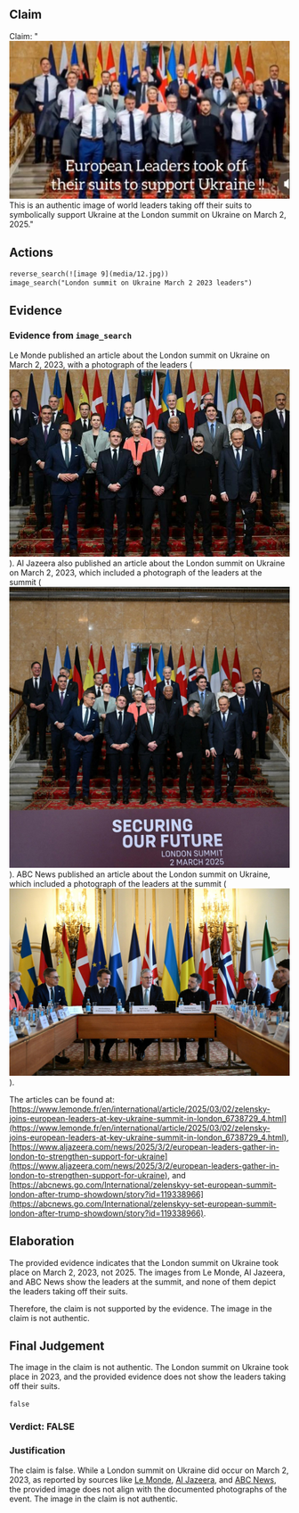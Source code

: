 ## Claim
Claim: "![image 9](media/12.jpg) This is an authentic image of world leaders taking off their suits to symbolically support Ukraine at the London summit on Ukraine on March 2, 2025."

## Actions
```
reverse_search(![image 9](media/12.jpg))
image_search("London summit on Ukraine March 2 2023 leaders")
```

## Evidence
### Evidence from `image_search`
Le Monde published an article about the London summit on Ukraine on March 2, 2023, with a photograph of the leaders (![image 7060](media/2025-08-29_23-21-1756509679-528713.jpg)). Al Jazeera also published an article about the London summit on Ukraine on March 2, 2023, which included a photograph of the leaders at the summit (![image 7061](media/2025-08-29_23-21-1756509679-920503.jpg)). ABC News published an article about the London summit on Ukraine, which included a photograph of the leaders at the summit (![image 7062](media/2025-08-29_23-21-1756509680-199389.jpg)).

The articles can be found at: [https://www.lemonde.fr/en/international/article/2025/03/02/zelensky-joins-european-leaders-at-key-ukraine-summit-in-london_6738729_4.html](https://www.lemonde.fr/en/international/article/2025/03/02/zelensky-joins-european-leaders-at-key-ukraine-summit-in-london_6738729_4.html), [https://www.aljazeera.com/news/2025/3/2/european-leaders-gather-in-london-to-strengthen-support-for-ukraine](https://www.aljazeera.com/news/2025/3/2/european-leaders-gather-in-london-to-strengthen-support-for-ukraine), and [https://abcnews.go.com/International/zelenskyy-set-european-summit-london-after-trump-showdown/story?id=119338966](https://abcnews.go.com/International/zelenskyy-set-european-summit-london-after-trump-showdown/story?id=119338966).


## Elaboration
The provided evidence indicates that the London summit on Ukraine took place on March 2, 2023, not 2025. The images from Le Monde, Al Jazeera, and ABC News show the leaders at the summit, and none of them depict the leaders taking off their suits.

Therefore, the claim is not supported by the evidence. The image in the claim is not authentic.


## Final Judgement
The image in the claim is not authentic. The London summit on Ukraine took place in 2023, and the provided evidence does not show the leaders taking off their suits.

`false`

### Verdict: FALSE

### Justification
The claim is false. While a London summit on Ukraine did occur on March 2, 2023, as reported by sources like [Le Monde](https://www.lemonde.fr/en/international/article/2025/03/02/zelensky-joins-european-leaders-at-key-ukraine-summit-in-london_6738729_4.html), [Al Jazeera](https://www.aljazeera.com/news/2025/3/2/european-leaders-gather-in-london-to-strengthen-support-for-ukraine), and [ABC News](https://abcnews.go.com/International/zelenskyy-set-european-summit-london-after-trump-showdown/story?id=119338966), the provided image does not align with the documented photographs of the event. The image in the claim is not authentic.
